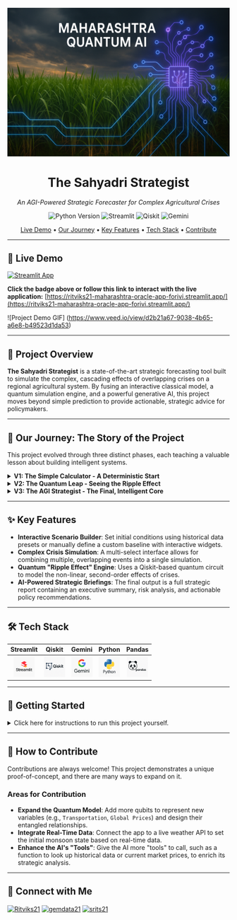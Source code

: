 <p align="center">
  <img src="https://github.com/Ritviks21/maharashtra-oracle/raw/main/docs/images/ChatGPT%20Image%20Jul%2027%2C%202025%2C%2005_33_02%20AM.png" alt="The Sahyadri Strategist Project Banner">
</p>

<h1 align="center">The Sahyadri Strategist</h1>
<p align="center">
  <i>An AGI-Powered Strategic Forecaster for Complex Agricultural Crises</i>
</p>

<p align="center">
    <img src="https://img.shields.io/badge/Python-3.11-3776AB?style=for-the-badge&logo=python&logoColor=white" alt="Python Version">
    <img src="https://img.shields.io/badge/Streamlit-%23FF4B4B.svg?style=for-the-badge&logo=Streamlit&logoColor=white" alt="Streamlit">
    <img src="https://img.shields.io/badge/Qiskit-%236929C4.svg?style=for-the-badge&logo=IBM&logoColor=white" alt="Qiskit">
    <img src="https://img.shields.io/badge/Google%20Gemini-8E77F0?style=for-the-badge&logo=google&logoColor=white" alt="Gemini">
</p>

<p align="center">
  <a href="#-live-demo">Live Demo</a> •
  <a href="#-our-journey">Our Journey</a> •
  <a href="#-key-features">Key Features</a> •
  <a href="#-tech-stack">Tech Stack</a> •
  <a href="#-how-to-contribute">Contribute</a>
</p>

---

## 🚀 Live Demo

[![Streamlit App](https://static.streamlit.io/badges/streamlit_badge_black_white.svg)](https://ritviks21-maharashtra-oracle-app-forivi.streamlit.app/)

**Click the badge above or follow this link to interact with the live application:** [https://ritviks21-maharashtra-oracle-app-forivi.streamlit.app/](https://ritviks21-maharashtra-oracle-app-forivi.streamlit.app/)

![Project Demo GIF]
(https://www.veed.io/view/d2b21a67-9038-4b65-a6e8-b49523d1da53)

---

## 📖 Project Overview

**The Sahyadri Strategist** is a state-of-the-art strategic forecasting tool built to simulate the complex, cascading effects of overlapping crises on a regional agricultural system. By fusing an interactive classical model, a quantum simulation engine, and a powerful generative AI, this project moves beyond simple prediction to provide actionable, strategic advice for policymakers.

---

## 🚀 Our Journey: The Story of the Project

This project evolved through three distinct phases, each teaching a valuable lesson about building intelligent systems.

<details>
<summary><strong>V1: The Simple Calculator - A Deterministic Start</strong></summary>
<br>
Our first version was a classical model that could only handle single, isolated events. It was a simple `if-this-then-that` calculator.
<br><br>
💡 **Lesson Learned:** Real-world crises are complex, overlapping, and unpredictable. A simple calculator cannot capture the "ripple effect."
</details>

<details>
<summary><strong>V2: The Quantum Leap - Seeing the Ripple Effect</strong></summary>
<br>
We rebuilt the core using **Qiskit** to create a "Quantum Battlefield." By entangling variables like Monsoon, Yield, and Demand, we could finally simulate the cascading impact of multiple, simultaneous events. The model became powerful, but its output was raw probability data—difficult for a human to interpret.
<br><br>
💡 **Lesson Learned:** Powerful simulation is useless without powerful interpretation. Data needs a storyteller to become wisdom.
</details>

<details>
<summary><strong>V3: The AGI Strategist - The Final, Intelligent Core</strong></summary>
<br>
This final version integrated **Google's Gemini** not as a simple reporter, but as an autonomous strategic advisor. The AI's task is to receive the complex probabilistic data from the quantum simulation and translate it into a high-level strategic briefing, complete with risk analysis and policy recommendations.
<br><br>
✅ **The Result:** A true strategic tool that doesn't just predict the future but helps you shape it, demonstrating a complete pipeline from user-defined scenario to actionable, AI-generated strategy.
</details>

---

## ✨ Key Features

- **Interactive Scenario Builder**: Set initial conditions using historical data presets or manually define a custom baseline with interactive widgets.
- **Complex Crisis Simulation**: A multi-select interface allows for combining multiple, overlapping events into a single simulation.
- **Quantum "Ripple Effect" Engine**: Uses a Qiskit-based quantum circuit to model the non-linear, second-order effects of crises.
- **AI-Powered Strategic Briefings**: The final output is a full strategic report containing an executive summary, risk analysis, and actionable policy recommendations.

---

## 🛠️ Tech Stack

| Streamlit | Qiskit | Gemini | Python | Pandas |
| :---: | :---: | :---: | :---: | :---: |
| <img src="https://github.com/Ritviks21/maharashtra-oracle/raw/main/docs/images/ChatGPT%20Image%20Jul%2027%2C%202025%2C%2005_45_17%20AM.png" width="48"> | <img src="https://github.com/Ritviks21/maharashtra-oracle/raw/main/docs/images/ChatGPT%20Image%20Jul%2027%2C%202025%2C%2005_45_50%20AM.png" width="48"> | <img src="https://github.com/Ritviks21/maharashtra-oracle/raw/main/docs/images/ChatGPT%20Image%20Jul%2027%2C%202025%2C%2005_48_43%20AM.png" width="48"> | <img src="https://github.com/Ritviks21/maharashtra-oracle/raw/main/docs/images/ChatGPT%20Image%20Jul%2027%2C%202025%2C%2005_47_24%20AM.png" width="48"> | <img src="https://github.com/Ritviks21/maharashtra-oracle/raw/main/docs/images/ChatGPT%20Image%20Jul%2027%2C%202025%2C%2005_50_44%20AM.png" width="48"> |

---

## 🚀 Getting Started

<details>
<summary>Click here for instructions to run this project yourself.</summary>

1.  **Clone the Repository**
    ```bash
    git clone [https://github.com/Ritviks21/maharashtra-oracle.git](https://github.com/Ritviks21/maharashtra-oracle.git)
    cd maharashtra-oracle
    ```

2.  **Install Dependencies**
    ```bash
    pip install -r requirements.txt
    ```

3.  **Set Up API Key**
    Create a `.streamlit/secrets.toml` file and add your Google Gemini API key:
    ```toml
    GEMINI_API_KEY = "YOUR_API_KEY_HERE"
    ```

4.  **Run the App**
    ```bash
    streamlit run app.py
    ```
</details>

---

## 🤝 How to Contribute

Contributions are always welcome! This project demonstrates a unique proof-of-concept, and there are many ways to expand on it.

### Areas for Contribution
* **Expand the Quantum Model**: Add more qubits to represent new variables (e.g., `Transportation`, `Global Prices`) and design their entangled relationships.
* **Integrate Real-Time Data**: Connect the app to a live weather API to set the initial monsoon state based on real-time data.
* **Enhance the AI's "Tools"**: Give the AI more "tools" to call, such as a function to look up historical data or current market prices, to enrich its strategic analysis.

---

## 🔗 Connect with Me

<p align="left">
<a href="https://github.com/Ritviks21" target="blank"><img align="center" src="https://raw.githubusercontent.com/rahuldkjain/github-profile-readme-generator/master/src/images/icons/Social/github.svg" alt="Ritviks21" height="30" width="40" /></a>
<a href="https://x.com/gemdata21" target="blank"><img align="center" src="https://raw.githubusercontent.com/rahuldkjain/github-profile-readme-generator/master/src/images/icons/Social/twitter.svg" alt="gemdata21" height="30" width="40" /></a>
<a href="https://huggingface.co/srits21" target="blank"><img align="center" src="https://raw.githubusercontent.com/rahuldkjain/github-profile-readme-generator/master/src/images/icons/Social/hugging-face.svg" alt="srits21" height="30" width="40" /></a>
</p>

